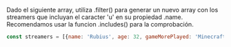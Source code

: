 Dado el siguiente array, utiliza .filter() para generar un nuevo array con los streamers que incluyan el caracter 'u' en su propiedad .name. Recomendamos usar la funcion .includes() para la comprobación.

````js
const streamers = [{name: 'Rubius', age: 32, gameMorePlayed: 'Minecraft'}, {name: 'Ibai', age: 25, gameMorePlayed: 'League of Legends'}, {name: 'Reven', age: 43, gameMorePlayed: 'League of Legends'}, {name: 'AuronPlay', age: 33, gameMorePlayed: 'Among Us'}];
```` 
